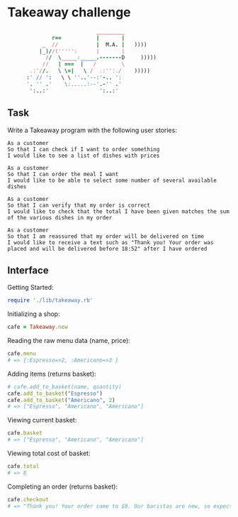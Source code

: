 # Takeaway challenge

```ruby
                            _________
              r==           |       |
           _  //            |  M.A. |   ))))
          |_)//(''''':      |       |
            //  \_____:_____.-------D     )))))
           //   | ===  |   /        \
       .:'//.   \ \=|   \ /  .:'':./    )))))
      :' // ':   \ \ ''..'--:'-.. ':
      '. '' .'    \:.....:--'.-'' .'
       ':..:'                ':..:'

 ```

## Task
Write a Takeaway program with the following user stories:

```
As a customer
So that I can check if I want to order something
I would like to see a list of dishes with prices

As a customer
So that I can order the meal I want
I would like to be able to select some number of several available dishes

As a customer
So that I can verify that my order is correct
I would like to check that the total I have been given matches the sum of the various dishes in my order

As a customer
So that I am reassured that my order will be delivered on time
I would like to receive a text such as "Thank you! Your order was placed and will be delivered before 18:52" after I have ordered
```

## Interface

Getting Started:
```ruby
require './lib/takeaway.rb'
```

Initializing a shop:
```ruby
cafe = Takeaway.new
```

Reading the raw menu data (name, price):
```ruby
cafe.menu
# => {:Espresso=>2, :Americano=>3 }
```

Adding items (returns basket):
```ruby
# cafe.add_to_basket(name, quantity)
cafe.add_to_basket("Espresso")
cafe.add_to_basket("Americano", 2)
# => ["Espresso", "Americano", "Americano"]
```

Viewing current basket:
```ruby
cafe.basket
# => ["Espresso", "Americano", "Americano"]
```

Viewing total cost of basket:
```ruby
cafe.total
# => 8
```

Completing an order (returns basket):
```ruby
cafe.checkout
# => "Thank you! Your order came to £8. Our baristas are new, so expect your drinks at 03:49pm
```

